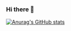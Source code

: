 ### Hi there 👋
[![Anurag's GitHub stats](https://github-readme-stats.vercel.app/api?username=xkn33l&count_private=true&show_icons=true&theme=tokyonight )](https://github.com/anuraghazra/github-readme-stats)

<!--
**xKn33l/xkn33l** is a ✨ _special_ ✨ repository because its `README.md` (this file) appears on your GitHub profile.

Here are some ideas to get you started:

- 🔭 I’m currently working on ...
- 🌱 I’m currently learning ...
- 👯 I’m looking to collaborate on ...
- 🤔 I’m looking for help with ...
- 💬 Ask me about ...
- 📫 How to reach me: ...
- 😄 Pronouns: ...
- ⚡ Fun fact: ...
-->
